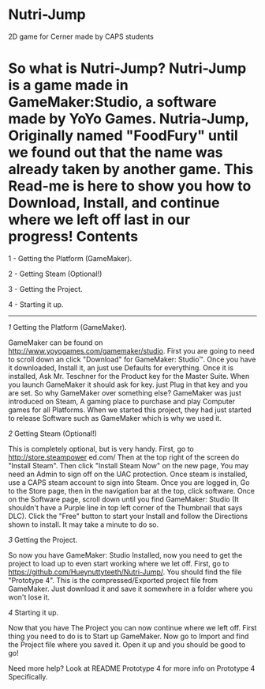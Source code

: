 Nutri-Jump
==========

2D game for Cerner made by CAPS students

So what is Nutri-Jump?
Nutri-Jump is a game made in GameMaker:Studio, a software made by YoYo
Games. Nutria-Jump, Originally named "FoodFury" until we found out that the 
name was already taken by another game. This Read-me is here to show you 
how to Download, Install, and continue where we left off last in our progress!
Contents
=========
1 - Getting the Platform (GameMaker).

2 - Getting Steam (Optional!)

3 - Getting the Project.

4 - Starting it up.

------------------------------------------------------------------------------------------------------------
*1* Getting the Platform (GameMaker).

GameMaker can be found on http://www.yoyogames.com/gamemaker/studio.
First you are going to need to scroll down an click "Download" for GameMaker: Studio™. 
Once you have it downloaded, Install it, an just use Defaults for everything.
Once it is installed, Ask Mr. Teschner for the Product key for the Master Suite. 
When you launch GameMaker it should ask for key. just Plug in that key and you are set.
So why GameMaker over something else? 
GameMaker was just introduced on Steam, A gaming place to purchase and play 
Computer games for all Platforms. When we started this project, they had just 
started to release Software such as GameMaker which is why we used it.

*2* Getting Steam (Optional!)

This is completely optional, but is very handy. First, go to http://store.steampower
ed.com/ Then at the top right of the screen do "Install Steam". Then click "Install Steam Now"
on the new page, You may need an Admin to sign off on the UAC protection. Once steam is installed,
use a CAPS steam account to sign into Steam. 
Once you are logged in, Go to the Store page, then in the navigation bar at the top,
click software. Once on the Software page, scroll down until you find GameMaker: Studio 
(It shouldn't have a Purple line in top left corner of the Thumbnail that says DLC).
Click the "Free" button to start your Install and follow the Directions shown to install. 
It may take a minute to do so.

*3* Getting the Project.

So now you have GameMaker: Studio Installed, now you need to get the project to load up 
to even start working where we let off. First, go to https://github.com/Hueynuttyteeth/Nutri-Jump/. 
You should find the file "Prototype 4". This is the compressed/Exported project file from GameMaker.
Just download it and save it somewhere in a folder where you won't lose it.

*4* Starting it up.

Now that you have The Project you can now continue where we left off.
First thing you need to do is to Start up GameMaker. Now go to Import 
and find the Project file where you saved it. Open it up and you should be good to go!

Need more help? Look at README Prototype 4 for more info on Prototype 4 Specifically.
